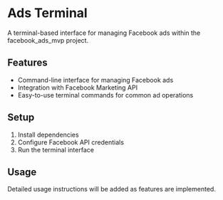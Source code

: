 # Ads Terminal

A terminal-based interface for managing Facebook ads within the facebook_ads_mvp project.

## Features

- Command-line interface for managing Facebook ads
- Integration with Facebook Marketing API
- Easy-to-use terminal commands for common ad operations

## Setup

1. Install dependencies
2. Configure Facebook API credentials
3. Run the terminal interface

## Usage

Detailed usage instructions will be added as features are implemented.